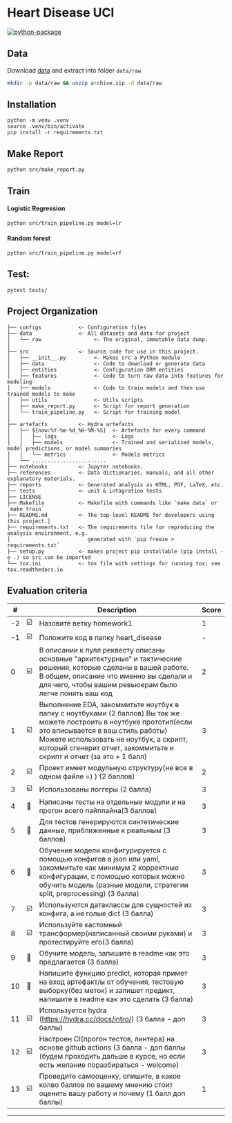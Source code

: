 Heart Disease UCI
==============================
[![python-package](https://github.com/made-ml-in-prod-2021/khubbatulinmark/actions/workflows/python-package.yml/badge.svg)](https://github.com/made-ml-in-prod-2021/khubbatulinmark/actions/workflows/python-package.yml)
## Data

Download [data](https://www.kaggle.com/ronitf/heart-disease-uci) and extract into folder `data/raw`

```bash
mkdir -p data/raw && unzip archive.zip -d data/raw
```

## Installation 
~~~
python -m venv .venv
source .venv/bin/activate
pip install -r requirements.txt
~~~

## Make Report 
~~~
python src/make_report.py
~~~

## Train
#### Logistic Regression
~~~
python src/train_pipeline.py model=lr
~~~
#### Random forest
~~~
python src/train_pipeline.py model=rf
~~~
## Test:
~~~
pytest tests/
~~~

## Project Organization


    ├── configs            <- Configuration files
    ├── data               <- All datasets and data for project
    │   └── raw                 <- The original, immutable data dump.
    │
    ├── src                <- Source code for use in this project.
    │   ├── __init__.py         <- Makes src a Python module
    │   ├── data                <- Code to download or generate data
    │   ├── entities            <- Configuration ORM entities
    │   ├── features            <- Code to turn raw data into features for modeling
    │   ├── models              <- Code to train models and then use trained models to make
    │   ├── utils               <- Utils scripts
    │   ├── make_report.py      <- Script for report generation
    │   └── train_pipeline.py   <- Script for training model
    │
    ├── artefacts          <- Hydra artefacts
    │   ├── ${now:%Y-%m-%d_%H-%M-%S}  <- Artefacts for every command
    │   │   ├── logs                  <- Logs
    │   │   ├── models                <- Trained and serialized models, model predictions, or model summaries
    │   │   └── metrics               <- Models metrics
    │   └── ........................      
    ├── notebooks          <- Jupyter notebooks.
    ├── references         <- Data dictionaries, manuals, and all other explanatory materials.
    ├── reports            <- Generated analysis as HTML, PDF, LaTeX, etc.
    ├── tests              <- unit & intagration tests
    ├── LICENSE
    ├── Makefile           <- Makefile with commands like `make data` or `make train`
    ├── README.md          <- The top-level README for developers using this project.│
    ├── requirements.txt   <- The requirements file for reproducing the analysis environment, e.g.
    │                         generated with `pip freeze > requirements.txt`
    ├── setup.py           <- makes project pip installable (pip install -e .) so src can be imported
    └── tox.ini            <- tox file with settings for running tox; see tox.readthedocs.io


## Evaluation criteria

| # |  | Description | Score |
| --- | --- | --- | --- |
| -2 | :ballot_box_with_check: | Назовите ветку homework1 | 1 |
| -1 | :ballot_box_with_check: | Положите код в папку heart_disease | - |
| 0 | :ballot_box_with_check: | В описании к пулл реквесту описаны основные "архитектурные" и тактические решения, которые сделаны в вашей работе. В общем, описание что именно вы сделали и для чего, чтобы вашим ревьюерам было легче понять ваш код | 2 |
| 1 | :ballot_box_with_check:| Выполнение EDA, закоммитьте ноутбук в папку с ноутбуками (2 баллов) Вы так же можете построить в ноутбуке прототип(если это вписывается в ваш стиль работы) Можете использовать не ноутбук, а скрипт, который сгенерит отчет, закоммитьте и скрипт и отчет (за это + 1 балл) | 3 |
| 2 | :ballot_box_with_check: | Проект имеет модульную структуру(не все в одном файле =) ) (2 баллов) | 2 |
| 3 | :ballot_box_with_check: | Использованы логгеры (2 балла) | 3 |
| 4 | :black_square_button: | Написаны тесты на отдельные модули и на прогон всего пайплайна(3 баллов) | 3 |
| 5 | :black_square_button: | Для тестов генерируются синтетические данные, приближенные к реальным (3 баллов) | 3 |
| 6 | :black_square_button: | Обучение модели конфигурируется с помощью конфигов в json или yaml, закоммитьте как минимум 2 корректные конфигурации, с помощью которых можно обучить модель (разные модели, стратегии split, preprocessing) (3 балла) | 3 | 
| 7 | :ballot_box_with_check: | Используются датаклассы для сущностей из конфига, а не голые dict (3 балла) | 3 |
| 8 | :ballot_box_with_check: | Используйте кастомный трансформер(написанный своими руками) и протестируйте его(3 балла) | 3 |
| 9 | :black_square_button: | Обучите модель, запишите в readme как это предлагается (3 балла) | 3 |
| 10 | :black_square_button: |Напишите функцию predict, которая примет на вход артефакт/ы от обучения, тестовую выборку(без меток) и запишет предикт, напишите в readme как это сделать (3 балла) | 3 |
| 11 | :ballot_box_with_check: | Используется hydra  (https://hydra.cc/docs/intro/) (3 балла - доп баллы) | 3 |
| 12 | :ballot_box_with_check: | Настроен CI(прогон тестов, линтера) на основе github actions  (3 балла - доп баллы (будем проходить дальше в курсе, но если есть желание поразбираться - welcome) | 3 | 
| 13 | :ballot_box_with_check: | Проведите самооценку, опишите, в какое колво баллов по вашему мнению стоит оценить вашу работу и почему (1 балл доп баллы) | 1 |
------------

